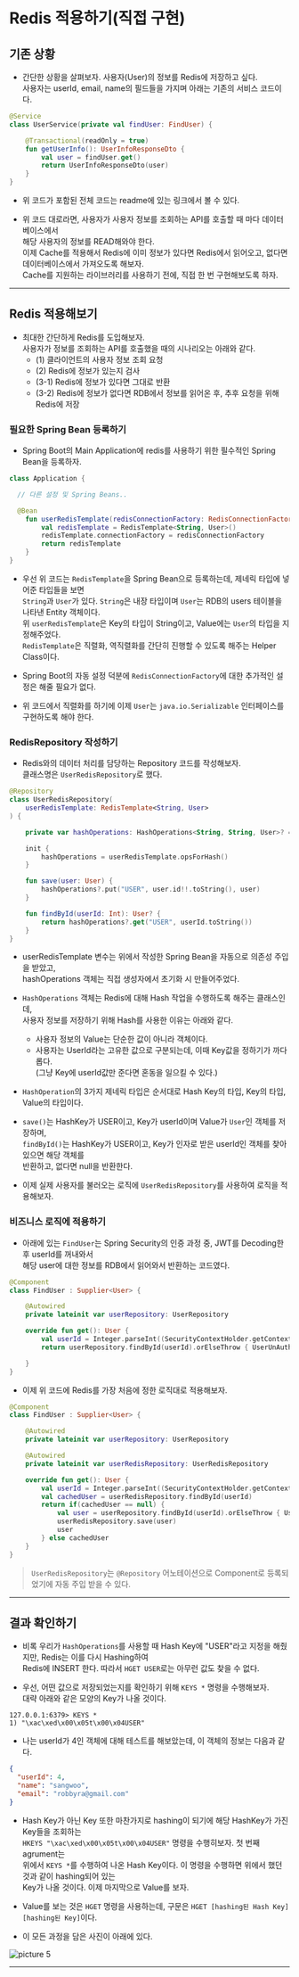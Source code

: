 # Redis 적용하기(직접 구현)

<h2>기존 상황</h2>

- 간단한 상황을 살펴보자. 사용자(User)의 정보를 Redis에 저장하고 싶다.  
  사용자는 userId, email, name의 필드들을 가지며 아래는 기존의 서비스 코드이다.

```kt
@Service
class UserService(private val findUser: FindUser) {

    @Transactional(readOnly = true)
    fun getUserInfo(): UserInfoResponseDto {
        val user = findUser.get()
        return UserInfoResponseDto(user)
    }
}
```

- 위 코드가 포함된 전체 코드는 readme에 있는 링크에서 볼 수 있다.

- 위 코드 대로라면, 사용자가 사용자 정보를 조회하는 API를 호출할 때 마다 데이터베이스에서  
 해당 사용자의 정보를 READ해와야 한다.  
 이제 Cache를 적용해서 Redis에 이미 정보가 있다면 Redis에서 읽어오고, 없다면 데이터베이스에서 가져오도록 해보자.  
 Cache를 지원하는 라이브러리를 사용하기 전에, 직접 한 번 구현해보도록 하자.
<hr/>

<h2>Redis 적용해보기</h2>

- 최대한 간단하게 Redis를 도입해보자.  
  사용자가 정보를 조회하는 API를 호출했을 때의 시나리오는 아래와 같다.
  - (1) 클라이언트의 사용자 정보 조회 요청
  - (2) Redis에 정보가 있는지 검사
  - (3-1) Redis에 정보가 있다면 그대로 반환
  - (3-2) Redis에 정보가 없다면 RDB에서 정보를 읽어온 후, 추후 요청을 위해 Redis에 저장

<h3>필요한 Spring Bean 등록하기</h3>

- Spring Boot의 Main Application에 redis를 사용하기 위한 필수적인 Spring Bean을 등록하자.

```kt
class Application {

  // 다른 설정 및 Spring Beans..

  @Bean
    fun userRedisTemplate(redisConnectionFactory: RedisConnectionFactory): RedisTemplate<String, User> {
        val redisTemplate = RedisTemplate<String, User>()
        redisTemplate.connectionFactory = redisConnectionFactory
        return redisTemplate
    }
}
```

- 우선 위 코드는 `RedisTemplate`을 Spring Bean으로 등록하는데, 제네릭 타입에 넣어준 타입들을 보면  
  `String`과 `User`가 있다. `String`은 내장 타입이며 `User`는 RDB의 users 테이블을 나타낸 Entity 객체이다.  
  위 `userRedisTemplate`은 Key의 타입이 String이고, Value에는 `User`의 타입을 지정해주었다.  
  `RedisTemplate`은 직렬화, 역직렬화를 간단히 진행할 수 있도록 해주는 Helper Class이다.

- Spring Boot의 자동 설정 덕분에 `RedisConnectionFactory`에 대한 추가적인 설정은 해줄 필요가 없다.

- 위 코드에서 직렬화를 하기에 이제 `User`는 `java.io.Serializable` 인터페이스를 구현하도록 해야 한다.

<h3>RedisRepository 작성하기</h3>

- Redis와의 데이터 처리를 담당하는 Repository 코드를 작성해보자.  
  클래스명은 `UserRedisRepository`로 했다.

```kt
@Repository
class UserRedisRepository(
    userRedisTemplate: RedisTemplate<String, User>
) {

    private var hashOperations: HashOperations<String, String, User>? = null

    init {
        hashOperations = userRedisTemplate.opsForHash()
    }

    fun save(user: User) {
        hashOperations?.put("USER", user.id!!.toString(), user)
    }

    fun findById(userId: Int): User? {
        return hashOperations?.get("USER", userId.toString())
    }
}
```

- userRedisTemplate 변수는 위에서 작성한 Spring Bean을 자동으로 의존성 주입을 받았고,  
  hashOperations 객체는 직접 생성자에서 초기화 시 만들어주었다.

- `HashOperations` 객체는 Redis에 대해 Hash 작업을 수행하도록 해주는 클래스인데,  
  사용자 정보를 저장하기 위해 Hash를 사용한 이유는 아래와 같다.

  - 사용자 정보의 Value는 단순한 값이 아니라 객체이다.
  - 사용자는 UserId라는 고유한 값으로 구분되는데, 이때 Key값을 정하기가 까다롭다.  
    (그냥 Key에 userId값만 준다면 혼동을 일으킬 수 있다.)

- `HashOperation`의 3가지 제네릭 타입은 순서대로 Hash Key의 타입, Key의 타입, Value의 타입이다.

- `save()`는 HashKey가 USER이고, Key가 userId이며 Value가 `User`인 객체를 저장하며,  
  `findById()`는 HashKey가 USER이고, Key가 인자로 받은 userId인 객체를 찾아 있으면 해당 객체를  
  반환하고, 없다면 null을 반환한다.

- 이제 실제 사용자를 불러오는 로직에 `UserRedisRepository`를 사용하여 로직을 적용해보자.

<h3>비즈니스 로직에 적용하기</h3>

- 아래에 있는 `FindUser`는 Spring Security의 인증 과정 중, JWT를 Decoding한 후 userId를 꺼내와서  
  해당 user에 대한 정보를 RDB에서 읽어와서 반환하는 코드였다.

```kt
@Component
class FindUser : Supplier<User> {

    @Autowired
    private lateinit var userRepository: UserRepository

    override fun get(): User {
        val userId = Integer.parseInt((SecurityContextHolder.getContext().authentication.principal as UserDetailsImpl).username)
        return userRepository.findById(userId).orElseThrow { UserUnAuthorizedException() }

    }
}
```

- 이제 위 코드에 Redis를 가장 처음에 정한 로직대로 적용해보자.

```kt
@Component
class FindUser : Supplier<User> {

    @Autowired
    private lateinit var userRepository: UserRepository

    @Autowired
    private lateinit var userRedisRepository: UserRedisRepository

    override fun get(): User {
        val userId = Integer.parseInt((SecurityContextHolder.getContext().authentication.principal as UserDetailsImpl).username)
        val cachedUser = userRedisRepository.findById(userId)
        return if(cachedUser == null) {
            val user = userRepository.findById(userId).orElseThrow { UserUnAuthorizedException() }
            userRedisRepository.save(user)
            user
        } else cachedUser
    }
}
```

> `UserRedisRepository`는 `@Repository` 어노테이션으로 Component로 등록되었기에 자동 주입 받을 수 있다.

<hr/>

<h2>결과 확인하기</h2>

- 비록 우리가 `HashOperations`를 사용할 때 Hash Key에 "USER"라고 지정을 해줬지만, Redis는 이를 다시 Hashing하여  
  Redis에 INSERT 한다. 따라서 `HGET USER`로는 아무런 값도 찾을 수 없다.

- 우선, 어떤 값으로 저장되었는지를 확인하기 위해 `KEYS *` 명령을 수행해보자.  
  대략 아래와 같은 모양의 Key가 나올 것이다.

```
127.0.0.1:6379> KEYS *
1) "\xac\xed\x00\x05t\x00\x04USER"
```

- 나는 userId가 4인 객체에 대해 테스트를 해보았는데, 이 객체의 정보는 다음과 같다.

```json
{
  "userId": 4,
  "name": "sangwoo",
  "email": "robbyra@gmail.com"
}
```

- Hash Key가 아닌 Key 또한 마찬가지로 hashing이 되기에 해당 HashKey가 가진 Key들을 조회하는  
  `HKEYS "\xac\xed\x00\x05t\x00\x04USER"` 명령을 수행히보자. 첫 번째 agrument는  
  위에서 `KEYS *`를 수행하여 나온 Hash Key이다. 이 명령을 수행하면 위에서 했던 것과 같이 hashing되어 있는  
  Key가 나올 것이다. 이제 마지막으로 Value를 보자.

- Value를 보는 것은 `HGET` 명령을 사용하는데, 구문은 `HGET [hashing된 Hash Key] [hashing된 Key]`이다.

- 이 모든 과정을 담은 사진이 아래에 있다.

![picture 5](../../images/007ef9d833279f8b1c4a063de4dd1ce422cd2120ea4145a665afe7119bf4a3a4.png)

<hr/>
